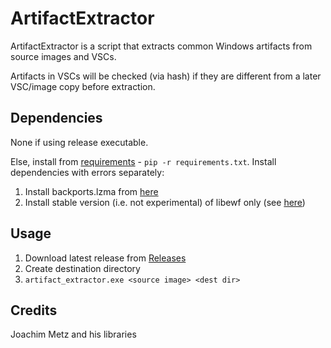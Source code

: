 # ArtifactExtractor
ArtifactExtractor is a script that extracts common Windows artifacts from source images and VSCs.

Artifacts in VSCs will be checked (via hash) if they are different from a later VSC/image copy before extraction.


## Dependencies
None if using release executable. 

Else, install from [requirements](https://github.com/Silv3rHorn/ArtifactExtractor/blob/master/requirements.txt) - `pip -r requirements.txt`. Install dependencies with errors separately:
1. Install backports.lzma from [here](https://www.lfd.uci.edu/~gohlke/pythonlibs/#backports.lzma)
2. Install stable version (i.e. not experimental) of libewf only (see [here](https://github.com/log2timeline/dfvfs/issues/230))

## Usage
1. Download latest release from [Releases](https://github.com/Silv3rHorn/ArtifactExtractor/releases)
2. Create destination directory
3. `artifact_extractor.exe <source image> <dest dir>`

## Credits
Joachim Metz and his libraries
